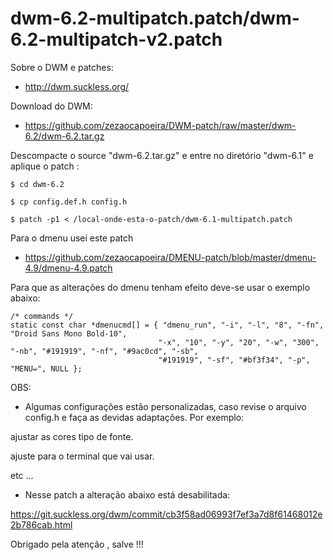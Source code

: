 # dwm-6.2-multipatch.patch/dwm-6.2-multipatch-v2.patch

Sobre o DWM e patches:

- http://dwm.suckless.org/

Download do DWM:

- https://github.com/zezaocapoeira/DWM-patch/raw/master/dwm-6.2/dwm-6.2.tar.gz



Descompacte o source "dwm-6.2.tar.gz" e entre no diretório "dwm-6.1" e aplique o patch :

````
$ cd dwm-6.2

$ cp config.def.h config.h

$ patch -p1 < /local-onde-esta-o-patch/dwm-6.1-multipatch.patch

````

Para o dmenu usei este patch

- https://github.com/zezaocapoeira/DMENU-patch/blob/master/dmenu-4.9/dmenu-4.9.patch


Para que as alterações do dmenu tenham efeito deve-se usar o exemplo abaixo:

````
/* commands */
static const char *dmenucmd[] = { "dmenu_run", "-i", "-l", "8", "-fn", "Droid Sans Mono Bold-10",
                                 "-x", "10", "-y", "20", "-w", "300", "-nb", "#191919", "-nf", "#9ac0cd", "-sb",
                                 "#191919", "-sf", "#bf3f34", "-p", "MENU➫", NULL };
````

OBS:

- Algumas configurações estão personalizadas, caso revise o arquivo config.h e faça as devidas adaptações. Por exemplo:

ajustar as cores tipo de fonte.

ajuste para o terminal que vai usar.

etc ...

- Nesse patch a alteração abaixo está desabilitada:

https://git.suckless.org/dwm/commit/cb3f58ad06993f7ef3a7d8f61468012e2b786cab.html



Obrigado pela atenção , salve !!!
